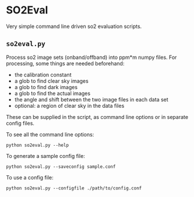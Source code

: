 SO2Eval
=======

Very simple command line driven so2 evaluation scripts.

`so2eval.py`
------------

Process so2 image sets (onband/offband) into ppm*m numpy files.
For processing, some things are needed beforehand:

- the calibration constant
- a glob to find clear sky images
- a glob to find dark images
- a glob to find the actual images
- the angle and shift between the two image files in each data set
- optional: a region of clear sky in the data files

These can be supplied in the script, as command line options or in
separate config files.

To see all the command line options:

    python so2eval.py --help

To generate a sample config file:

    python so2eval.py --saveconfig sample.conf

To use a config file:

	python so2eval.py --configfile ./path/to/config.conf
